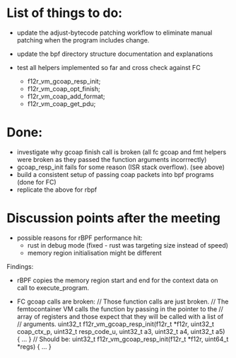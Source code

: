
# List of things to do:

- update the adjust-bytecode patching workflow to eliminate manual patching
  when the program includes change.

- update the bpf directory structure documentation and explanations

- test all helpers implemented so far and cross check against FC
    - f12r_vm_gcoap_resp_init;
    - f12r_vm_coap_opt_finish;
    - f12r_vm_coap_add_format;
    - f12r_vm_coap_get_pdu;


# Done:
- investigate why gcoap finish call is broken (all fc gcoap and fmt helpers were
  broken as they passed the function arguments incorrrectly)
- gcoap_resp_init fails for some reason (ISR stack overflow). (see above)
- build a consistent setup of passing coap packets into bpf programs (done for FC)
- replicate the above for rbpf


# Discussion points after the meeting

- possible reasons for rBPF performance hit:
  - rust in debug mode (fixed - rust was targeting size instead of speed)
  - memory region initialisation might be different


Findings:
- rBPF copies the memory region start and end for the context data on call to
  execute_program.

- FC gcoap calls are broken:
// Those function calls are just broken.
// The femtocontainer VM calls the function by passing in the pointer to the
// array of registers and those expect that they will be called with a list of
// arguments.
uint32_t f12r_vm_gcoap_resp_init(f12r_t *f12r, uint32_t coap_ctx_p, uint32_t resp_code_u, uint32_t a3, uint32_t a4, uint32_t a5)
{ ... }
// Should be:
uint32_t f12r_vm_gcoap_resp_init(f12r_t *f12r, uint64_t *regs)
{ ... }



